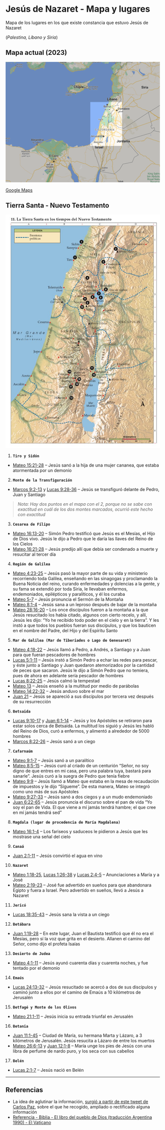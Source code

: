 # Jesús de Nazaret - Mapa y lugares
Mapa de los lugares en los que existe constancia que estuvo Jesús de Nazaret

(*Palestina, Líbano y Siria*)


## Mapa actual (2023)
![2023 - current map](images/2023-current-map.png)

[Google Maps](https://www.google.com/maps/@32.4642945,31.8230922,6.59z)

## Tierra Santa - Nuevo Testamento
![Tierra Santa - Nuevo Testamento](images/tierra-santa-nuevo-testamento.png)

1.	**`Tiro y Sidón`**
* [Mateo 15:21-28](https://www.vatican.va/archive/ESL0506/__PUP.HTM) – Jesús sanó a la hija de una mujer cananea, que estaba atormentada por un demonio

2.	**`Monte de la Transfiguración`**
* [Marcos 9:2-13](https://www.vatican.va/archive/ESL0506/__PVB.HTM) y [Lucas 9:28-36](https://www.vatican.va/archive/ESL0506/__PVR.HTM) – Jesús se transfiguró delante de Pedro, Juan y Santiago

> *Nota: Hay dos puntos en el mapa con el 2, porque no se sabe con exactitud en cuál de los dos montes marcados, ocurrió este hecho con exactitud*

3.	**`Cesarea de Filipo`** 
* [Mateo 16:13-20](https://www.vatican.va/archive/ESL0506/__PUQ.HTM) – Simón Pedro testificó que Jesús es el Mesías, el Hijo de Dios vivo. Jesús le dijo a Pedro que le daría las llaves del Reino de los Cielos
* [Mateo 16:21-28](https://www.vatican.va/archive/ESL0506/__PUQ.HTM) – Jesús predijo allí que debía ser condenado a muerte y resucitar al tercer día

4.	**`Región de Galilea`** 
* [Mateo 4:23-25](https://www.vatican.va/archive/ESL0506/__PUE.HTM) – Jesús pasó la mayor parte de su vida y ministerio recorriendo toda Galilea, enseñando en las sinagogas y proclamando la Buena Noticia del reino, curando enfermedades y dolencias a la gente, y su fama se extendió por toda Siria, le llevaban enfermos, endemoniados, epilépticos y paralíticos, y él los curaba
* [Mateo 5-7](https://www.vatican.va/archive/ESL0506/__PUF.HTM) – Jesús pronuncia el Sermón de la Montaña
* [Mateo 8:1-4](https://www.vatican.va/archive/ESL0506/__PUI.HTM) – Jesús sana a un leproso después de bajar de la montaña
* [Mateo 28:16-20](https://www.vatican.va/archive/ESL0506/__PV2.HTM) – Los once discípulos fueron a la montaña a la que Jesús resucitado los había citado, algunos con cierto recelo, y allí, Jesús les dijo: “Yo he recibido todo poder en el cielo y en la tierra”. Y les instó a que todos los pueblos fueran sus discípulos, y que los bauticen en el nombre del Padre, del Hijo y del Espíritu Santo

5.	**`Mar de Galilea (Mar de Tiberiades o Lago de Genesaret)`**
* [Mateo 4:18-22](https://www.vatican.va/archive/ESL0506/__PUE.HTM) – Jesús llamó a Pedro, a Andrés, a Santiago y a Juan para que fueran pescadores de hombres
* [Lucas 5:1-11](https://www.vatican.va/archive/ESL0506/__PVN.HTM) – Jesús instó a Simón Pedro a echar las redes para pescar, y éste junto a Santiago y Juan quedaron atemorizados por la cantidad de peces que sacaron. Jesús le dijo a Simón Pedro que no temiera, pues de ahora en adelante sería pescador de hombres
* [Lucas 8:22-25](https://www.vatican.va/archive/ESL0506/__PVQ.HTM) – Jesús calmó la tempestad
* [Mateo 13](https://www.vatican.va/archive/ESL0506/__PUN.HTM) – Jesús enseñó a la multitud por medio de parábolas
* [Mateo 14:22-32](https://www.vatican.va/archive/ESL0506/__PUO.HTM) – Jesús anduvo sobre el mar
* [Juan 21](https://www.vatican.va/archive/ESL0506/__PWR.HTM) – Jesús se apareció a sus discípulos por tercera vez después de su resurrección

6.	**`Betsaida`**
* [Lucas 9:10-17](https://www.vatican.va/archive/ESL0506/__PVR.HTM) y [Juan 6:1-14](https://www.vatican.va/archive/ESL0506/__PWC.HTM) – Jesús y los Apóstoles se retiraron para estar solos cerca de Betsaida. La multitud los siguió y Jesús les habló del Reino de Dios, curó a enfermos, y alimentó a alrededor de 5000 hombres
* [Marcos 8:22-26](https://www.vatican.va/archive/ESL0506/__PVA.HTM) – Jesús sanó a un ciego

7.	**`Cafarnaúm`**
* [Mateo 9:1-7](https://www.vatican.va/archive/ESL0506/__PUJ.HTM) – Jesús sanó a un paralítico
* [Mateo 8:5-15](https://www.vatican.va/archive/ESL0506/__PUI.HTM) – Jesús curó al criado de un centurión “Señor, no soy digno de que entres en mi casa, pero una palabra tuya, bastará para sanarle”. Jesús curó a la suegra de Pedro que tenía fiebre
* [Mateo 9:9](https://www.vatican.va/archive/ESL0506/__PUJ.HTM) – Jesús llamó a Mateo que estaba en la mesa de recaudación de impuestos y le dijo “Sígueme”. De esta manera, Mateo se integró como uno más de sus Apóstoles
* [Mateo 9:27-33](https://www.vatican.va/archive/ESL0506/__PUJ.HTM) – Jesús sanó a dos ciegos y a un mudo endemoniado
* [Juan 6:22-65](https://www.vatican.va/archive/ESL0506/__PWC.HTM) – Jesús pronuncia el discurso sobre el pan de vida “Yo soy el pan de Vida. El que viene a mí jamás tendrá hambre; el que cree en mí jamás tendrá sed”

8.	**`Magdala (lugar de procedencia de María Magdalena)`**
* [Mateo 16:1-4](https://www.vatican.va/archive/ESL0506/__PUQ.HTM) – Los fariseos y saduceos le pidieron a Jesús que les mostrase una señal del cielo

9.	**`Canaá`**
* [Juan 2:1-11](https://www.vatican.va/archive/ESL0506/__PW8.HTM) – Jesús convirtió el agua en vino

10.	**`Nazaret`**
* [Mateo 1:18-25](https://www.vatican.va/archive/ESL0506/__PUB.HTM), [Lucas 1:26-38](https://www.vatican.va/archive/ESL0506/__PVJ.HTM) y [Lucas 2:4-5](https://www.vatican.va/archive/ESL0506/__PVK.HTM) – Anunciaciones a María y a José
* [Mateo 2:19-23](https://www.vatican.va/archive/ESL0506/__PUC.HTM) – José fue advertido en sueños para que abandonara Egipto y fuera a Israel. Pero advertido en sueños, llevó a Jesús a Nazaret

11.	**`Jericó`**
* [Lucas 18:35-43](https://www.vatican.va/archive/ESL0506/__PW0.HTM) – Jesús sana la vista a un ciego

12.	**`Betábara`**
* [Juan 1:19-28](https://www.vatican.va/archive/ESL0506/__PW7.HTM) – En este lugar, Juan el Bautista testificó que él no era el Mesías, pero sí la voz que grita en el desierto. Allanen el camino del Señor, como dijo el profeta Isaías

13.	**`Desierto de Judea`**
* [Mateo 4:1-11](https://www.vatican.va/archive/ESL0506/__PUE.HTM) – Jesús ayunó cuarenta días y cuarenta noches, y fue tentado por el demonio

14.	**`Emaús`**
* [Lucas 24:13-32](https://www.vatican.va/archive/ESL0506/__PW6.HTM) – Jesús resucitado se acercó a dos de sus discípulos y caminó junto a ellos por el camino de Emaús a 10 kilómetros de Jerusalén

15.	**`Betfagé y Monte de los Olivos`**
* [Mateo 21:1-11](https://www.vatican.va/archive/ESL0506/__PUV.HTM) – Jesús inicia su entrada triunfal en Jerusalén

16.	**`Betania`**
* [Juan 11:1-45](https://www.vatican.va/archive/ESL0506/__PWH.HTM) – Ciudad de María, su hermana Marta y Lázaro, a 3 kilómetros de Jerusalén. Jesús resucita a Lázaro de entre los muertos
* [Mateo 26:6-13](https://www.vatican.va/archive/ESL0506/__PV0.HTM) y [Juan 12:1-8](https://www.vatican.va/archive/ESL0506/__PWI.HTM) – María unge los pies de Jesús con una libra de perfume de nardo puro, y los seca con sus cabellos

17.	**`Belén`**
* [Lucas 2:1-7](https://www.vatican.va/archive/ESL0506/__PVK.HTM) – Jesús nació en Belén

---

## Referencias
* La idea de aglutinar la información, [surgió a partir de este tweet de Carlos Paz](https://twitter.com/CarlosPazC2021/status/1643141939665969152?s=20), sobre el que he recogido, ampliado o rectificado alguna información
* [Referencia - Biblia - El libro del pueblo de Dios (traducción Argentina 1990) - El Vaticano](https://www.vatican.va/archive/ESL0506/_INDEX.HTM)
